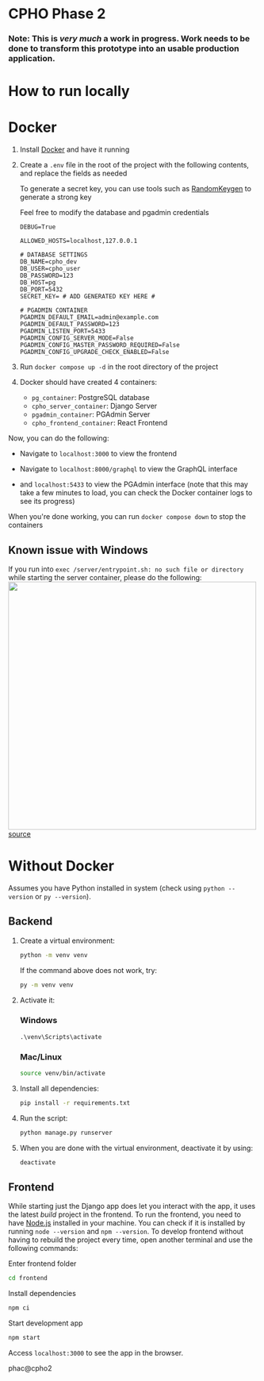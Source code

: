 # CPHO Phase 2

### Note: This is _very much_ a work in progress. Work needs to be done to transform this prototype into an usable production application.

# How to run locally

# Docker

1. Install [Docker](https://docs.docker.com/install/) and have it running

2. Create a `.env` file in the root of the project with the following contents, and replace the fields as needed

   To generate a secret key, you can use tools such as [RandomKeygen](https://randomkeygen.com) to generate a strong key

   Feel free to modify the database and pgadmin credentials

   ```
   DEBUG=True

   ALLOWED_HOSTS=localhost,127.0.0.1

   # DATABASE SETTINGS
   DB_NAME=cpho_dev
   DB_USER=cpho_user
   DB_PASSWORD=123
   DB_HOST=pg
   DB_PORT=5432
   SECRET_KEY= # ADD GENERATED KEY HERE #

   # PGADMIN CONTAINER
   PGADMIN_DEFAULT_EMAIL=admin@example.com
   PGADMIN_DEFAULT_PASSWORD=123
   PGADMIN_LISTEN_PORT=5433
   PGADMIN_CONFIG_SERVER_MODE=False
   PGADMIN_CONFIG_MASTER_PASSWORD_REQUIRED=False
   PGADMIN_CONFIG_UPGRADE_CHECK_ENABLED=False
   ```

3. Run `docker compose up -d` in the root directory of the project

4. Docker should have created 4 containers:
   - `pg_container`: PostgreSQL database
   - `cpho_server_container`: Django Server
   - `pgadmin_container`: PGAdmin Server
   - `cpho_frontend_container`: React Frontend

Now, you can do the following:

- Navigate to `localhost:3000` to view the frontend

- Navigate to `localhost:8000/graphql` to view the GraphQL interface

- and `localhost:5433` to view the PGAdmin interface (note that this may take a few minutes to load, you can check the Docker container logs to see its progress)

When you're done working, you can run `docker compose down` to stop the containers

## Known issue with Windows

If you run into `exec /server/entrypoint.sh: no such file or directory` while starting the server container, please do the following:
<br/><img src="https://user-images.githubusercontent.com/50898635/203863894-190861e9-9d18-4d97-8d32-4ff653d7eb70.png" width="500"/>
[source](https://stackoverflow.com/questions/40452508/docker-error-on-an-entrypoint-script-no-such-file-or-directory)

# Without Docker

Assumes you have Python installed in system (check using `python --version` or `py --version`).

## Backend

1. Create a virtual environment:

   ```bash
   python -m venv venv
   ```

   If the command above does not work, try:

   ```bash
   py -m venv venv
   ```

2. Activate it:

   ### Windows

   ```
   .\venv\Scripts\activate
   ```

   ### Mac/Linux

   ```bash
   source venv/bin/activate
   ```

3. Install all dependencies:

   ```bash
   pip install -r requirements.txt
   ```

4. Run the script:

   ```bash
   python manage.py runserver
   ```

5. When you are done with the virtual environment, deactivate it by using:

   ```bash
   deactivate
   ```

## Frontend

While starting just the Django app does let you interact with the app, it uses the latest _build_ project in the frontend.
To run the frontend, you need to have [Node.js](https://nodejs.org/en/) installed in your machine. You can check if it is installed by running `node --version` and `npm --version`.
To develop frontend without having to rebuild the project every time, open another terminal and use the following commands:

Enter frontend folder

```bash
cd frontend
```

Install dependencies

```bash
npm ci
```

Start development app

```bash
npm start
```

Access `localhost:3000` to see the app in the browser.

phac@cpho2
